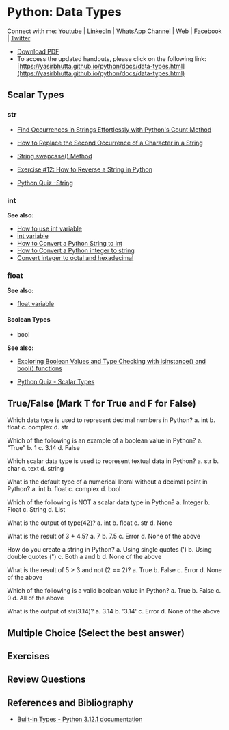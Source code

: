 # Python: Data Types

Connect with me: [Youtube](https://www.youtube.com/yasirbhutta) \| [LinkedIn](https://www.linkedin.com/in/yasirbhutta/) \| [WhatsApp Channel](https://whatsapp.com/channel/0029VaC3BC160eBZZSs3CW0c) \| [Web](https://yasirbhutta.github.io/) \| [Facebook](https://www.facebook.com/yasirbhutta786) \| [Twitter](https://twitter.com/yasirbhutta)

- [Download PDF](https://yasirbhutta.github.io/python/docs/data-types.pdf)
- To access the updated handouts, please click on the following link:
[https://yasirbhutta.github.io/python/docs/data-types.html](https://yasirbhutta.github.io/python/docs/data-types.html)

## Scalar Types

### str

- [Find Occurrences in Strings Effortlessly with Python's Count Method](https://www.youtube.com/watch?v=jWl8oWwEnzA&list=PLKYRx0Ibk7Vi-CC7ik98qT0VKK0F7ikja&index=75)
- [How to Replace the Second Occurrence of a Character in a String](https://www.youtube.com/watch?v=N7r1L5qpVKw&list=PLKYRx0Ibk7Vi-CC7ik98qT0VKK0F7ikja&index=38)
- [String swapcase() Method](https://www.youtube.com/watch?v=Lj-LxOx3HBI&list=PLKYRx0Ibk7Vi-CC7ik98qT0VKK0F7ikja&index=26)

- [Exercise #12: How to Reverse a String in Python](https://www.youtube.com/watch?v=oD9Sfa-9uHU&list=PLKYRx0Ibk7Vi-CC7ik98qT0VKK0F7ikja&index=44)

- [Python Quiz -String](https://forms.gle/jqt6TRSumvZQgahA8)

### int

**See also:**

- [How to use int variable](https://www.youtube.com/watch?v=t1aQ9igm4gY&list=PLKYRx0Ibk7Vi-CC7ik98qT0VKK0F7ikja&index=101)
- [int variable](https://www.youtube.com/watch?v=Vhrk3vnw-2o&list=PLKYRx0Ibk7Vi-CC7ik98qT0VKK0F7ikja&index=112)
- [How to Convert a Python String to int](https://www.youtube.com/watch?v=MMzwcMEmq2A&list=PLKYRx0Ibk7Vi-CC7ik98qT0VKK0F7ikja&index=108)
- [How to Convert a Python integer to string](https://www.youtube.com/watch?v=4b4F7LjvGmo&list=PLKYRx0Ibk7Vi-CC7ik98qT0VKK0F7ikja&index=102)
- [Convert integer to octal and hexadecimal](https://www.youtube.com/watch?v=aXSQHSOCRqY&list=PLKYRx0Ibk7Vi-CC7ik98qT0VKK0F7ikja&index=109)

### float

**See also:**

- [float variable](https://www.youtube.com/watch?v=1PdD1ssbgUo&list=PLKYRx0Ibk7Vi-CC7ik98qT0VKK0F7ikja&index=106)

#### Boolean Types

- bool

**See also:**

- [Exploring Boolean Values and Type Checking with isinstance() and bool() functions](https://www.youtube.com/watch?v=gR1HrgGHp2Y&list=PLKYRx0Ibk7Vi-CC7ik98qT0VKK0F7ikja&index=36)

- [Python Quiz - Scalar Types](https://forms.gle/UzG76zZ5EBbkbtc66)

## True/False (Mark T for True and F for False)

Which data type is used to represent decimal numbers in Python?
a. int
b. float
c. complex
d. str

Which of the following is an example of a boolean value in Python?
a. "True"
b. 1
c. 3.14
d. False

Which scalar data type is used to represent textual data in Python?
a. str
b. char
c. text
d. string

What is the default type of a numerical literal without a decimal point in Python?
a. int
b. float
c. complex
d. bool

Which of the following is NOT a scalar data type in Python?
a. Integer
b. Float
c. String
d. List

What is the output of type(42)?
a. int
b. float
c. str
d. None

 What is the result of 3 + 4.5?
a. 7
b. 7.5
c. Error
d. None of the above

How do you create a string in Python?
a. Using single quotes (')
b. Using double quotes (")
c. Both a and b
d. None of the above

What is the result of 5 > 3 and not (2 == 2)?
a. True
b. False
c. Error
d. None of the above

Which of the following is a valid boolean value in Python?
a. True
b. False
c. 0
d. All of the above

What is the output of str(3.14)?
a. 3.14
b. '3.14'
c. Error
d. None of the above




## Multiple Choice (Select the best answer)

## Exercises

## Review Questions

## References and Bibliography

- [Built-in Types - Python 3.12.1 documentation](https://docs.python.org/3/library/stdtypes.html)
